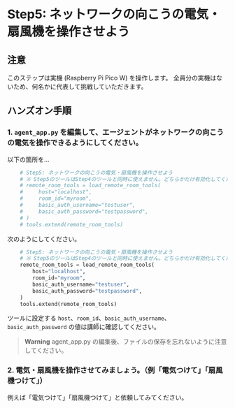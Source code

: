 # Step5: ネットワークの向こうの電気・扇風機を操作させよう

## 注意

このステップは実機 (Raspberry Pi Pico W) を操作します。
全員分の実機はないため、何名かに代表して挑戦していただきます。

## ハンズオン手順

### 1. `agent_app.py` を編集して、エージェントがネットワークの向こうの電気を操作できるようにしてください。

以下の箇所を...

```python
    # Step5: ネットワークの向こうの電気・扇風機を操作させよう
    # ※ Step5のツールはStep4のツールと同時に使えません。どちらかだけ有効化してください
    # remote_room_tools = load_remote_room_tools(
    #     host="localhost",
    #     room_id="myroom",
    #     basic_auth_username="testuser",
    #     basic_auth_password="testpassword",
    # )
    # tools.extend(remote_room_tools)
```

次のようにしてください。

```python
    # Step5: ネットワークの向こうの電気・扇風機を操作させよう
    # ※ Step5のツールはStep4のツールと同時に使えません。どちらかだけ有効化してください
    remote_room_tools = load_remote_room_tools(
        host="localhost",
        room_id="myroom",
        basic_auth_username="testuser",
        basic_auth_password="testpassword",
    )
    tools.extend(remote_room_tools)
```

ツールに設定する `host`、`room_id`、`basic_auth_username`、`basic_auth_password` の値は講師に確認してください。

> **Warning**
> agent_app.py の編集後、ファイルの保存を忘れないように注意してください。

### 2. 電気・扇風機を操作させてみましょう。（例「電気つけて」「扇風機つけて」）

例えば「電気つけて」「扇風機つけて」と依頼してみてください。
